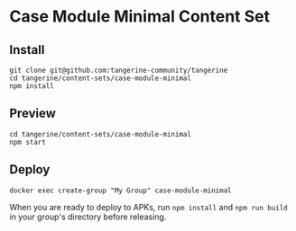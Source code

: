 # Case Module Minimal Content Set

## Install
```
git clone git@github.com:tangerine-community/tangerine
cd tangerine/content-sets/case-module-minimal
npm install
```

## Preview
```
cd tangerine/content-sets/case-module-minimal
npm start
```

## Deploy
```
docker exec create-group "My Group" case-module-minimal
```

When you are ready to deploy to APKs, run `npm install` and `npm run build` in your group's directory before releasing.
